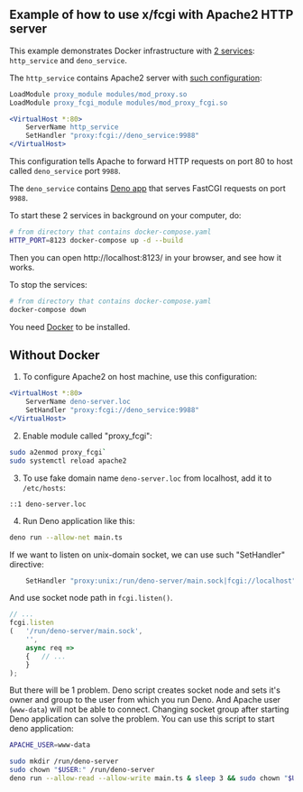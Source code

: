 ## Example of how to use x/fcgi with Apache2 HTTP server

This example demonstrates Docker infrastructure with [2 services](./docker-compose.yaml): `http_service` and `deno_service`.

The `http_service` contains Apache2 server with [such configuration](./infra/http_service/http_service.conf):

```apache
LoadModule proxy_module modules/mod_proxy.so
LoadModule proxy_fcgi_module modules/mod_proxy_fcgi.so

<VirtualHost *:80>
	ServerName http_service
	SetHandler "proxy:fcgi://deno_service:9988"
</VirtualHost>
```

This configuration tells Apache to forward HTTP requests on port 80 to host called `deno_service` port `9988`.

The `deno_service` contains [Deno app](./src/deno_service/backend.ts) that serves FastCGI requests on port `9988`.

To start these 2 services in background on your computer, do:

```bash
# from directory that contains docker-compose.yaml
HTTP_PORT=8123 docker-compose up -d --build
```

Then you can open http://localhost:8123/ in your browser, and see how it works.

To stop the services:

```bash
# from directory that contains docker-compose.yaml
docker-compose down
```

You need [Docker](https://www.docker.com/) to be installed.

## Without Docker

1. To configure Apache2 on host machine, use this configuration:

```apache
<VirtualHost *:80>
	ServerName deno-server.loc
	SetHandler "proxy:fcgi://deno_service:9988"
</VirtualHost>
```

2. Enable module called "proxy_fcgi":

```bash
sudo a2enmod proxy_fcgi`
sudo systemctl reload apache2
```

3. To use fake domain name `deno-server.loc` from localhost, add it to `/etc/hosts`:

```
::1	deno-server.loc
```

4. Run Deno application like this:

```bash
deno run --allow-net main.ts
```

If we want to listen on unix-domain socket, we can use such "SetHandler" directive:

```apache
	SetHandler "proxy:unix:/run/deno-server/main.sock|fcgi://localhost"
```

And use socket node path in `fcgi.listen()`.

```ts
// ...
fcgi.listen
(	'/run/deno-server/main.sock',
	'',
	async req =>
	{	// ...
	}
);
```

But there will be 1 problem. Deno script creates socket node and sets it's owner and group to the user from which you run Deno.
And Apache user (`www-data`) will not be able to connect.
Changing socket group after starting Deno application can solve the problem.
You can use this script to start deno application:

```bash
APACHE_USER=www-data

sudo mkdir /run/deno-server
sudo chown "$USER:" /run/deno-server
deno run --allow-read --allow-write main.ts & sleep 3 && sudo chown "$USER:$APACHE_USER" /run/deno-server/main.sock; fg
```
